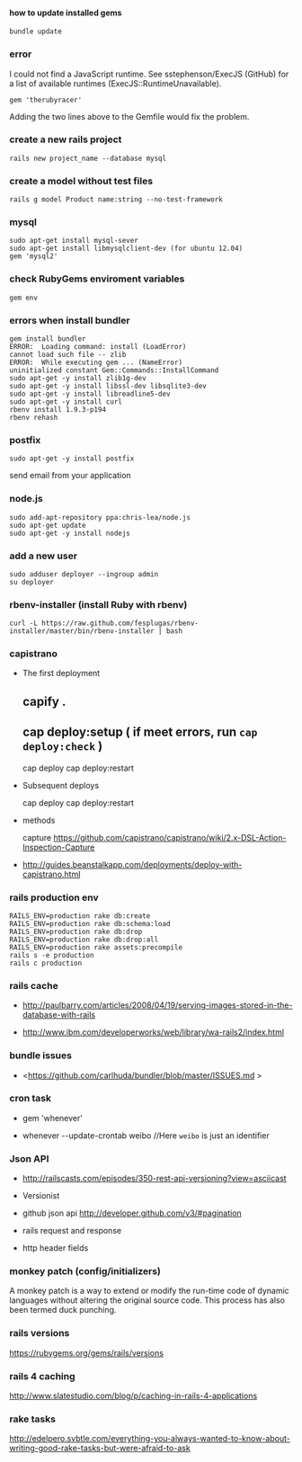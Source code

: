 #### how to update installed gems

    bundle update

### error

I could not find a JavaScript runtime. See sstephenson/ExecJS (GitHub) for a
list of available runtimes (ExecJS::RuntimeUnavailable).

    gem 'therubyracer'

Adding the two lines above to the Gemfile would fix the problem.

### create a new rails project

    rails new project_name --database mysql

### create a model without test files

    rails g model Product name:string --no-test-framework

### mysql

    sudo apt-get install mysql-sever
    sudo apt-get install libmysqlclient-dev (for ubuntu 12.04)
    gem 'mysql2'

### check RubyGems enviroment variables

    gem env

### errors when install bundler

    gem install bundler
    ERROR:  Loading command: install (LoadError)
    cannot load such file -- zlib
    ERROR:  While executing gem ... (NameError)
    uninitialized constant Gem::Commands::InstallCommand
    sudo apt-get -y install zlib1g-dev
    sudo apt-get -y install libssl-dev libsqlite3-dev 
    sudo apt-get -y install libreadline5-dev
    sudo apt-get -y install curl
    rbenv install 1.9.3-p194
    rbenv rehash

### postfix

    sudo apt-get -y install postfix

send email from your application

### node.js

    sudo add-apt-repository ppa:chris-lea/node.js
    sudo apt-get update
    sudo apt-get -y install nodejs

### add a new user

    sudo adduser deployer --ingroup admin
    su deployer

### rbenv-installer (install Ruby with rbenv)

    curl -L https://raw.github.com/fesplugas/rbenv-installer/master/bin/rbenv-installer | bash

### capistrano

* The first deployment

    capify .
    -----------------
    cap deploy:setup ( if meet errors, run `cap deploy:check` )
    ----------------
    cap deploy
    cap deploy:restart

* Subsequent deploys

    cap deploy
    cap deploy:restart

* methods

  capture <https://github.com/capistrano/capistrano/wiki/2.x-DSL-Action-Inspection-Capture>

* <http://guides.beanstalkapp.com/deployments/deploy-with-capistrano.html>

### rails production env

    RAILS_ENV=production rake db:create
    RAILS_ENV=production rake db:schema:load
    RAILS_ENV=production rake db:drop
    RAILS_ENV=production rake db:drop:all
    RAILS_ENV=production rake assets:precompile
    rails s -e production
    rails c production

### rails cache

* <http://paulbarry.com/articles/2008/04/19/serving-images-stored-in-the-database-with-rails>

* <http://www.ibm.com/developerworks/web/library/wa-rails2/index.html>

### bundle issues

* <https://github.com/carlhuda/bundler/blob/master/ISSUES.md >

### cron task

* gem 'whenever'

* whenever --update-crontab weibo //Here `weibo` is just an identifier

### Json API

* http://railscasts.com/episodes/350-rest-api-versioning?view=asciicast

* Versionist

* github json api http://developer.github.com/v3/#pagination

* rails request and response

* http header fields

### monkey patch (config/initializers)

  A monkey patch is a way to extend or modify the run-time code of dynamic
  languages without altering the original source code. This process has also
  been termed duck punching.

### rails versions

https://rubygems.org/gems/rails/versions

### rails 4 caching

http://www.slatestudio.com/blog/p/caching-in-rails-4-applications

### rake tasks

http://edelpero.svbtle.com/everything-you-always-wanted-to-know-about-writing-good-rake-tasks-but-were-afraid-to-ask
